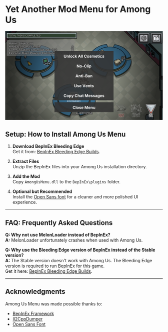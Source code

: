 # Yet Another Mod Menu for Among Us

![Preview of Among Us Menu](AmongUsMenu.png)

## Setup: How to Install Among Us Menu
1. **Download BepInEx Bleeding Edge**  
   Get it from: [BepInEx Bleeding Edge Builds](https://builds.bepinex.dev/projects/bepinex_be).  

2. **Extract Files**  
   Unzip the BepInEx files into your Among Us installation directory.  

3. **Add the Mod**  
   Copy `AmongUsMenu.dll` to the `BepInEx\plugins` folder.  

4. **Optional but Recommended**  
   Install the [Open Sans font](https://fonts.google.com/specimen/Open+Sans) for a cleaner and more polished UI experience.  

---

## FAQ: Frequently Asked Questions

**Q: Why not use MelonLoader instead of BepInEx?**  
**A:** MelonLoader unfortunately crashes when used with Among Us.  

**Q: Why use the Bleeding Edge version of BepInEx instead of the Stable version?**  
**A:** The Stable version doesn't work with Among Us. The Bleeding Edge version is required to run BepInEx for this game.  
Get it here: [BepInEx Bleeding Edge Builds](https://builds.bepinex.dev/projects/bepinex_be).  

---

## Acknowledgments
Among Us Menu was made possible thanks to:  
- [BepInEx Framework](https://github.com/BepInEx/BepInEx)  
- [Il2CppDumper](https://github.com/Perfare/Il2CppDumper)  
- [Open Sans Font](https://fonts.google.com/specimen/Open+Sans)  
